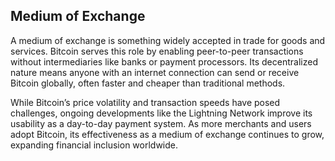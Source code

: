 ## Medium of Exchange

A medium of exchange is something widely accepted in trade for goods and services. Bitcoin serves this role by enabling peer-to-peer transactions without intermediaries like banks or payment processors. Its decentralized nature means anyone with an internet connection can send or receive Bitcoin globally, often faster and cheaper than traditional methods.

While Bitcoin’s price volatility and transaction speeds have posed challenges, ongoing developments like the Lightning Network improve its usability as a day-to-day payment system. As more merchants and users adopt Bitcoin, its effectiveness as a medium of exchange continues to grow, expanding financial inclusion worldwide.
